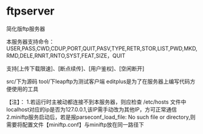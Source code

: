 # ftpserver
简化版ftp服务器

本服务器支持命令：USER,PASS,CWD,CDUP,PORT,QUIT,PASV,TYPE,RETR,STOR,LIST,PWD,MKD,RMD,DELE,RNRT,RNTO,SYST,FEAT,SIZE，QUIT

支持[上传下载限速]、[断点续传]、[用户鉴权]、[空闲断开]

src/下为源码
tool/下leapftp为测试客户端
editplus是为了在服务器上编写代码方便使用的工具

【注】：
1.若运行时主被动都连接不到本服务器，则应检查 /etc/hosts 文件中localhost对应的ip是否为127.0.0.1,该IP需手动改为其他IP，方可正常通信
2.miniftp服务启动后，若是报parseconf_load_file: No such file or directory,则需要将配置文件【miniftp.conf】与miniftp放在同一路径下

